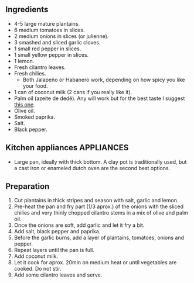 
## Ingredients
 - 4-5 large mature plantains.
 - 6 medium tomatoes in slices.
 - 2 medium onions in slices (or julienne).
 - 3 smashed and sliced garlic cloves.
 - 1 small red pepper in slices.
 - 1 small yellow pepper in slices.
 - 1 lemon.
 - Fresh cilantro leaves.
 - Fresh chilies.
   - Both Jalapeño or Habanero work, depending on how spicy you like your food.
 - 1 can of coconut milk (2 cans if you really like it).
 - Palm oil (azeite de dedê). 
   Any will work but for the best taste I suggest [this one](https://www.amazon.com/gp/product/B00VGNQAWM/ref=ox_sc_saved_title_1?smid=A3B64JA11RFAS1&psc=1).
 - Olive oil.
 - Smoked paprika.
 - Salt.
 - Black pepper.

 ## Kitchen appliances APPLIANCES
 - Large pan, ideally with thick bottom. A clay pot is traditionally used, but a cast iron or enameled dutch oven are the second best options. 

## Preparation
1. Cut plantains in thick stripes and season with salt, garlic and lemon.
2. Pre-heat the pan and fry part (1/3 aprox.) of the onions with the sliced chilies and very thinly chopped cilantro stems in a mix of olive and palm oil.
3. Once the onions are soft, add garlic and let it fry a bit.
4. Add salt, black pepper and paprika.
5. Before the garlic burns, add a layer of plantains, tomatoes, onions and pepper. 
6. Repeat layers until the pan is full.
7. Add coconut milk.
8. Let it cook for aprox. 20min on medium heat or until vegetables are cooked. Do not stir. 
9. Add some cilantro leaves and serve.
